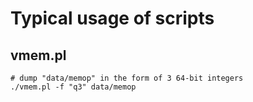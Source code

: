 # Typical usage of scripts

## vmem.pl

```shell
# dump "data/memop" in the form of 3 64-bit integers
./vmem.pl -f "q3" data/memop
```
